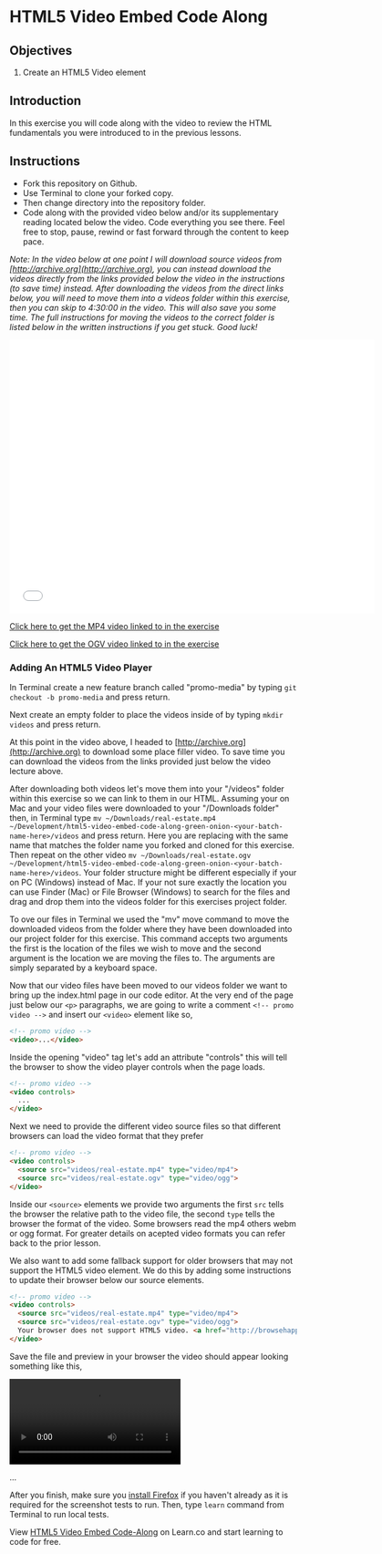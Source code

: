 # HTML5 Video Embed Code Along

## Objectives

1. Create an HTML5 Video element 

## Introduction

In this exercise you will code along with the video to review the HTML fundamentals you were introduced to in the previous lessons.

## Instructions

- Fork this repository on Github.
- Use Terminal to clone your forked copy.
- Then change directory into the repository folder.
- Code along with the provided video below and/or its supplementary reading located below the video. Code everything you see there. Feel free to stop, pause, rewind or fast forward through the content to keep pace.

*Note: In the video below at one point I will download source videos from [http://archive.org](http://archive.org), you can instead download the videos directly from the links provided below the video in the instructions (to save time) instead. After downloading the videos from the direct links below, you will need to move them into a videos folder within this exercise, then you can skip to 4:30:00 in the video. This will also save you some time. The full instructions for moving the videos to the correct folder is listed below in the written instructions if you get stuck. Good luck!*

<iframe width="640" height="480" src="//www.youtube.com/embed/ymUxDt_mOxU?rel=0" frameborder="0" allowfullscreen></iframe>

[Click here to get the MP4 video linked to in the exercise](http://ironboard-curriculum-content.s3.amazonaws.com/front-end/lab-assets/real-estate.mp4)

[Click here to get the OGV video linked to in the exercise](http://ironboard-curriculum-content.s3.amazonaws.com/front-end/lab-assets/real-estate.ogv)

### Adding An HTML5 Video Player

In Terminal create a new feature branch called "promo-media" by typing `git checkout -b promo-media` and press return.

Next create an empty folder to place the videos inside of by typing  `mkdir videos` and press return.

At this point in the video above, I headed to [http://archive.org](http://archive.org) to download some place filler video. To save time you can download the videos from the links provided just below the video lecture above.

After downloading both videos let's move them into your "/videos" folder within this exercise so we can link to them in our HTML. Assuming your on Mac and your video files were downloaded to your "/Downloads folder" then, in Terminal type `mv ~/Downloads/real-estate.mp4 ~/Development/html5-video-embed-code-along-green-onion-<your-batch-name-here>/videos` and press return. Here you are replacing <your-batch-name-here> with the same name that matches the folder name you forked and cloned for this exercise. Then repeat on the other video `mv ~/Downloads/real-estate.ogv ~/Development/html5-video-embed-code-along-green-onion-<your-batch-name-here>/videos`. Your folder structure might be different especially if your on PC (Windows) instead of Mac. If your not sure exactly the location you can use Finder (Mac) or File Browser (Windows) to search for the files and drag and drop them into the videos folder for this exercises project folder.

To ove our files in Terminal we used the "mv" move command to move the downloaded videos from the folder where they have been downloaded into our project folder for this exercise. This command accepts two arguments the first is the location of the files we wish to move and the second argument is the location we are moving the files to. The arguments are simply separated by a keyboard space.

Now that our video files have been moved to our videos folder we want to bring up the index.html page in our code editor. At the very end of the page just below our `<p>` paragraphs, we are going to write a comment `<!-- promo video -->` and insert our `<video>` element like so,

```html
<!-- promo video -->
<video>...</video>
```

Inside the opening "video" tag let's add an attribute "controls" this will tell the browser to show the video player controls when the page loads.

```html
<!-- promo video -->
<video controls>
  ...
</video>
```

Next we need to provide the different video source files so that different browsers can load the video format that they prefer

```html
<!-- promo video -->
<video controls>
  <source src="videos/real-estate.mp4" type="video/mp4">
  <source src="videos/real-estate.ogv" type="video/ogg">
</video>
```

Inside our `<source>` elements we provide two arguments the first `src` tells the browser the relative path to the video file, the second `type` tells the browser the format of the video. Some browsers read the mp4 others webm or ogg format. For greater details on acepted video formats you can refer back to the prior lesson.

We also want to add some fallback support for older browsers that may not support the HTML5 video element. We do this by adding some instructions to update their browser below our source elements.

```html
<!-- promo video -->
<video controls>
  <source src="videos/real-estate.mp4" type="video/mp4">
  <source src="videos/real-estate.ogv" type="video/ogg">
  Your browser does not support HTML5 video. <a href="http://browsehappy.com/?locale=en" target="_blank">Please upgrade your browser</a>.
</video>
```

Save the file and preview in your browser the video should appear looking something like this,

<video controls>
  <source src="http://ironboard-curriculum-content.s3.amazonaws.com/front-end/lab-assets/real-estate.mp4" type="video/mp4">
  <source src="http://ironboard-curriculum-content.s3.amazonaws.com/front-end/lab-assets/real-estate.ogv" type="video/ogg">
  Your browser does not support HTML5 video. <a href="http://browsehappy.com/?locale=en" target="_blank">Please upgrade your browser</a>.
</video>

...

After you finish, make sure you <a href="https://www.mozilla.org/en-US/firefox/new/" target="_blank">install Firefox</a> if you haven't already as it is required for the screenshot tests to run. Then, type `learn` command from Terminal to run local tests.

<p data-visibility='hidden'>View <a href='https://learn.co/lessons/html5-video-embed-code-along' title='HTML5 Video Embed Code-Along'>HTML5 Video Embed Code-Along</a> on Learn.co and start learning to code for free.</p>

